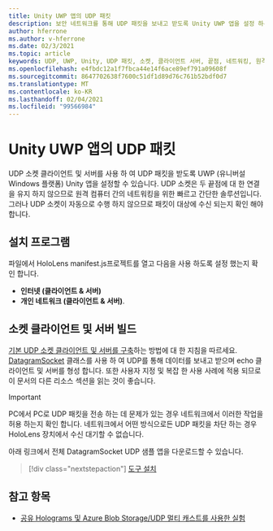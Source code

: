 ```yaml
---
title: Unity UWP 앱의 UDP 패킷
description: 보안 네트워크를 통해 UDP 패킷을 보내고 받도록 Unity UWP 앱을 설정 하는 방법에 대해 알아봅니다.
author: hferrone
ms.author: v-hferrone
ms.date: 02/3/2021
ms.topic: article
keywords: UDP, UWP, Unity, UDP 패킷, 소켓, 클라이언트 서버, 끝점, 네트워킹, 원격 컴퓨터, datagramsocket, 샘플, .net
ms.openlocfilehash: e4fbdc12a1f7fbca44e14f6ace89ef791a09608f
ms.sourcegitcommit: 8647702638f7600c51df1d89d76c761b52bdf0d7
ms.translationtype: MT
ms.contentlocale: ko-KR
ms.lasthandoff: 02/04/2021
ms.locfileid: "99566984"
---
```

# <a name="udp-packets-in-unity-uwp-apps"></a>Unity UWP 앱의 UDP 패킷

UDP 소켓 클라이언트 및 서버를 사용 하 여 UDP 패킷을 받도록 UWP (유니버설 Windows 플랫폼) Unity 앱을 설정할 수 있습니다. UDP 소켓은 두 끝점에 대 한 연결을 유지 하지 않으므로 원격 컴퓨터 간의 네트워킹을 위한 빠르고 간단한 솔루션입니다. 그러나 UDP 소켓이 자동으로 수행 하지 않으므로 패킷이 대상에 수신 되는지 확인 해야 합니다.

## <a name="setup"></a>설치 프로그램

파일에서 HoloLens manifest.js프로젝트를 열고 다음을 사용 하도록 설정 했는지 확인 합니다.
* **인터넷 (클라이언트 & 서버)** 
* **개인 네트워크 (클라이언트 & 서버)**.

## <a name="build-your-socket-client-and-server"></a>소켓 클라이언트 및 서버 빌드 

[기본 UDP 소켓 클라이언트 및 서버를 구축](https://docs.microsoft.com/windows/uwp/networking/sockets#build-a-basic-udp-socket-client-and-server)하는 방법에 대 한 지침을 따르세요. [DatagramSocket](https://docs.microsoft.com/uwp/api/Windows.Networking.Sockets.DatagramSocket) 클래스를 사용 하 여 UDP를 통해 데이터를 보내고 받으며 echo 클라이언트 및 서버를 형성 합니다. 또한 사용자 지정 및 복잡 한 사용 사례에 적용 되므로이 문서의 다른 리소스 섹션을 읽는 것이 좋습니다. 

> [!IMPORTANT]
> PC에서 PC로 UDP 패킷을 전송 하는 데 문제가 있는 경우 네트워크에서 이러한 작업을 허용 하는지 확인 합니다. 네트워크에서 어떤 방식으로든 UDP 패킷을 차단 하는 경우 HoloLens 장치에서 수신 대기할 수 없습니다.

아래 링크에서 전체 DatagramSocket UDP 샘플 앱을 다운로드할 수 있습니다.

> [!div class="nextstepaction"]
> [도구 설치](https://docs.microsoft.com/samples/microsoft/windows-universal-samples/datagramsocket/)

## <a name="see-also"></a>참고 항목 
* [공유 Holograms 및 Azure Blob Storage/UDP 멀티 캐스트를 사용한 실험](https://mtaulty.com/2017/12/29/experiments-with-shared-holograms-and-azure-blob-storage-udp-multicasting-part-1/)